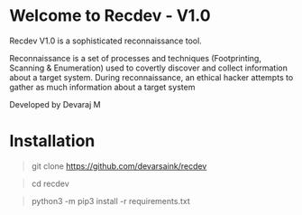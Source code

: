 # Welcome to Recdev - V1.0 

Recdev V1.0 is a sophisticated reconnaissance tool.

Reconnaissance is a set of processes and techniques (Footprinting, Scanning & Enumeration) used to covertly discover and collect information about a target system.
During reconnaissance, an ethical hacker attempts to gather as much information about a target system

Developed by Devaraj M

# Installation

>git clone https://github.com/devarsaink/recdev

>cd recdev 

>python3 -m pip3 install -r requirements.txt 